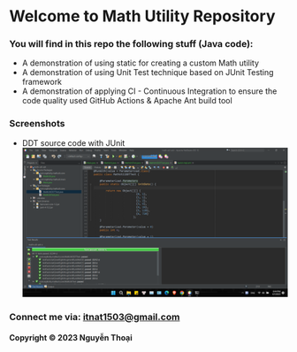 # Welcome to Math Utility Repository

### You will find in this repo the following stuff (Java code):
* A demonstration of using static for creating a custom Math utility
* A demonstration of using Unit Test technique based on JUnit Testing framework
* A demonstration of applying CI - Continuous Integration to ensure the code quality used GitHub Actions & Apache Ant build tool

### Screenshots
* DDT source code with JUnit
![DDT source code with JUnit](https://github.com/NQDtotty/math-util-ant/blob/main/screenshot/ddt-source-code-with-junit.png)

### Connect me via: itnat1503@gmail.com

#### Copyright &#169; 2023 Nguyễn Thoại
